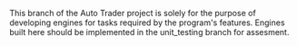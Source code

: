 This branch of the Auto Trader project is solely for the purpose of developing engines for tasks required by the program's features. Engines built here should be implemented in the unit_testing branch for assesment. 
